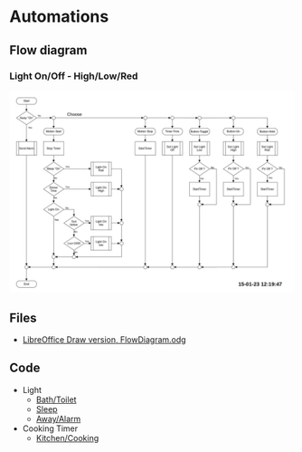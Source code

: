 # Automations

## Flow diagram

### Light On/Off - High/Low/Red

![Flow diagram](./Files/FlowDiagram.jpg)

## Files

* [LibreOffice Draw version, FlowDiagram.odg](./Files/FlowDiagram.odg)

## Code

* Light
  * [Bath/Toilet](./Bad-lys-OnOff.md)
  * [Sleep](./Presence-Sleep.md)
  * [Away/Alarm](./Presence-Away.md)
* Cooking Timer
  * [Kitchen/Cooking](./Cooking_Timer.md)